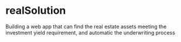 # realSolution
Building a web app that can find the real estate assets meeting the investment yield requirement, and automatic the underwriting process
